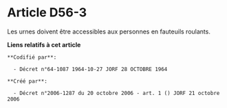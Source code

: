 # Article D56-3

Les urnes doivent être accessibles aux personnes en fauteuils roulants.

**Liens relatifs à cet article**

	**Codifié par**:

	  - Décret n°64-1087 1964-10-27 JORF 28 OCTOBRE 1964

	**Créé par**:

	  - Décret n°2006-1287 du 20 octobre 2006 - art. 1 () JORF 21 octobre 2006
